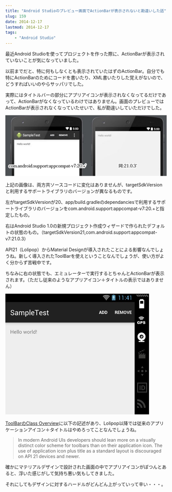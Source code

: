 ```yaml
---
title: "Android Studioのプレビュー画面でActionBarが表示されないと勘違いした話"
slug: 159
date: 2014-12-17
lastmod: 2014-12-17
tags:
    - "Android Studio"
---
```


最近Android Studioを使ってプロジェクトを作った際に、ActionBarが表示されていないことが気になっていました。

以前までだと、特に何もしなくとも表示されていたはずのActionBar。自分でも特にActionBarのためにコードを書いたり、XML書いたりした覚えがないので、どうすればいいのやらサッパリでした。

実際にはタイトルバーの部分にアプリアイコンが表示されなくなってるだけであって、ActionBarがなくなっているわけではありません。画面のプレビューではActionBarが表示されなくなっていたせいで、私が勘違いしていただけでした。

![プレビュー画面の違い](8fdb8546e320917af181bced700bd52e.jpg)

上記の画像は、両方共ソースコードに変化はありませんが、targetSdkVersionと利用するサポートライブラリのバージョンが異なるものです。

左がtargetSdkVersionが20、app/build.gradleのdependanciesで利用するサポートライブラリのバージョンをcom.android.support:appcompat-v7:20.+と指定したもの。

右はAndroid Studio 1.0の新規プロジェクト作成ウィザードで作られたデフォルトの状態のもの。（targetSdkVersion21,com.android.support:appcompat-v7:21.0.3）

API21（Lolipop）からMaterial Designが導入されたことによる影響なんでしょうね。新しく導入されたToolBarを使えということなんでしょうが、使い方がよく分からず苦戦中です。

ちなみに右の状態でも、エミュレーターで実行するとちゃんとActionBarが表示されます。（ただし従来のようなアプリアイコン＋タイトルの表示ではありません）

![targetSdkVersion21で実行した状態](d7f22dabb779f47b9d675e0690eecba3.jpg)

<a href="https://developer.android.com/reference/android/widget/Toolbar.html">ToolBarのClass Overview</a>に以下の記述があり、Lolipop以降では従来のアプリケーションアイコン＋タイトルはやめろってことなんでしょうね。

<blockquote>
  In modern Android UIs developers should lean more on a visually distinct color scheme for toolbars than on their application icon. The use of application icon plus title as a standard layout is discouraged on API 21 devices and newer.

</blockquote>
確かにマテリアルデザインで設計された画面の中でアプリアイコンがぽつんとあると、浮いた感じがして気持ち悪い気もしてきました。

それにしてもデザインに対するハードルがどんどん上がっていって辛い・・・。


  